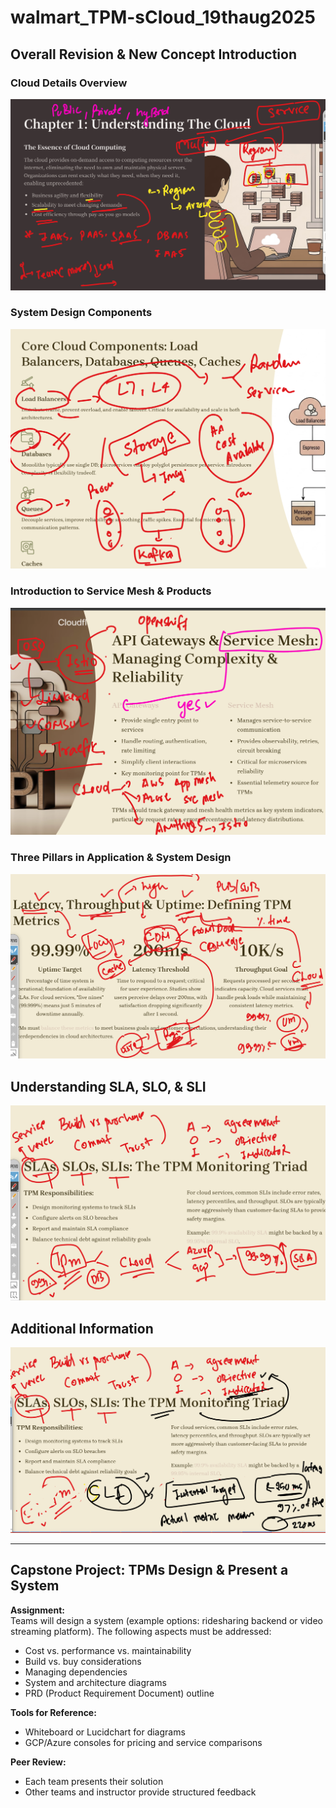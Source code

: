 # walmart_TPM-sCloud_19thaug2025
## Overall Revision & New Concept Introduction

### Cloud Details Overview

![Cloud Details](cl1.png)

### System Design Components

![System Design Components](cl2.png)

### Introduction to Service Mesh & Products

![Service Mesh](cl3.png)

### Three Pillars in Application & System Design

![Three Pillars](cl4.png)

## Understanding SLA, SLO, & SLI

![SLA SLO SLI](cl5.png)

## Additional Information

![More Info](cl6.png)

---

## Capstone Project: TPMs Design & Present a System

**Assignment:**  
Teams will design a system (example options: ridesharing backend or video streaming platform). The following aspects must be addressed:

- Cost vs. performance vs. maintainability
- Build vs. buy considerations
- Managing dependencies
- System and architecture diagrams
- PRD (Product Requirement Document) outline

**Tools for Reference:**
- Whiteboard or Lucidchart for diagrams
- GCP/Azure consoles for pricing and service comparisons

**Peer Review:**
- Each team presents their solution
- Other teams and instructor provide structured feedback